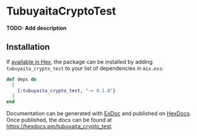# TubuyaitaCryptoTest

**TODO: Add description**

## Installation

If [available in Hex](https://hex.pm/docs/publish), the package can be installed
by adding `tubuyaita_crypto_test` to your list of dependencies in `mix.exs`:

```elixir
def deps do
  [
    {:tubuyaita_crypto_test, "~> 0.1.0"}
  ]
end
```

Documentation can be generated with [ExDoc](https://github.com/elixir-lang/ex_doc)
and published on [HexDocs](https://hexdocs.pm). Once published, the docs can
be found at <https://hexdocs.pm/tubuyaita_crypto_test>.

